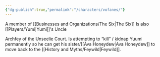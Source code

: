 ```yaml
---
{"dg-publish":true,"permalink":"/characters/vofanes/"}
---
```


A member of [[Businesses and Organizations/The Six\|The Six]]
Is also [[Players/Yumi\|Yumi]]'s Uncle

Archfey of the Unseelie Court. Is attempting to “kill” / kidnap Yuumi permanently so he can get his sister/[[Ava Honeydew\|Ava Honeydew]] to move back to the [[History and Myths/Feywild\|Feywild]].